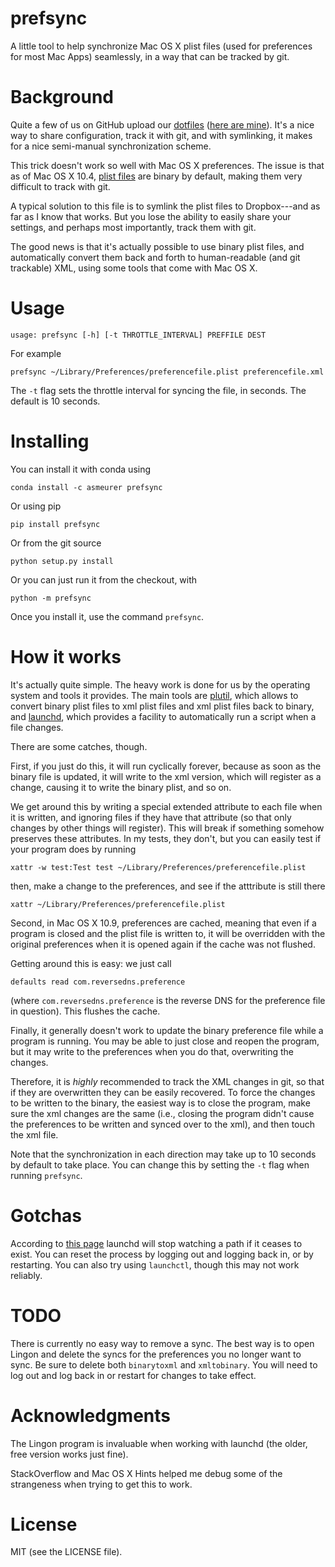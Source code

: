 prefsync
========

A little tool to help synchronize Mac OS X plist files (used for preferences
for most Mac Apps) seamlessly, in a way that can be tracked by git.

# Background

Quite a few of us on GitHub upload our
[dotfiles](http://en.wikipedia.org/wiki/Configuration_file)
([here are mine](https://github.com/asmeurer/dotfiles)). It's a nice way to
share configuration, track it with git, and with symlinking, it makes for a
nice semi-manual synchronization scheme.

This trick doesn't work so well with Mac OS X preferences. The issue is that
as of Mac OS X 10.4, [plist files](http://en.wikipedia.org/wiki/Plist) are
binary by default, making them very difficult to track with git.

A typical solution to this file is to symlink the plist files to Dropbox---and
as far as I know that works.  But you lose the ability to easily share your
settings, and perhaps most importantly, track them with git.

The good news is that it's actually possible to use binary plist files, and
automatically convert them back and forth to human-readable (and git
trackable) XML, using some tools that come with Mac OS X.

# Usage

    usage: prefsync [-h] [-t THROTTLE_INTERVAL] PREFFILE DEST

For example

    prefsync ~/Library/Preferences/preferencefile.plist preferencefile.xml

The `-t` flag sets the throttle interval for syncing the file, in seconds. The
default is 10 seconds.

# Installing

You can install it with conda using

    conda install -c asmeurer prefsync

Or using pip

    pip install prefsync

Or from the git source

    python setup.py install

Or you can just run it from the checkout, with

    python -m prefsync

Once you install it, use the command `prefsync`.

# How it works

It's actually quite simple. The heavy work is done for us by the operating
system and tools it provides. The main tools are
[plutil](https://developer.apple.com/library/mac/documentation/Darwin/Reference/ManPages/man1/plutil.1.html),
which allows to convert binary plist files to xml plist files and xml plist
files back to binary, and [launchd](http://en.wikipedia.org/wiki/Launchd),
which provides a facility to automatically run a script when a file changes.

There are some catches, though.

First, if you just do this, it will run cyclically forever, because as soon as
the binary file is updated, it will write to the xml version, which will
register as a change, causing it to write the binary plist, and so on.

We get around this by writing a special extended attribute to each file when
it is written, and ignoring files if they have that attribute (so that only
changes by other things will register).  This will break if something somehow
preserves these attributes. In my tests, they don't, but you can easily test
if your program does by running

    xattr -w test:Test test ~/Library/Preferences/preferencefile.plist

then, make a change to the preferences, and see if the atttribute is still there

    xattr ~/Library/Preferences/preferencefile.plist

Second, in Mac OS X 10.9, preferences are cached, meaning that even if a
program is closed and the plist file is written to, it will be overridden with
the original preferences when it is opened again if the cache was not
flushed.

Getting around this is easy: we just call

    defaults read com.reversedns.preference

(where `com.reversedns.preference` is the reverse DNS for the preference file
in question). This flushes the cache.

Finally, it generally doesn't work to update the binary preference file while
a program is running.  You may be able to just close and reopen the program,
but it may write to the preferences when you do that, overwriting the
changes.

Therefore, it is *highly* recommended to track the XML changes in git, so that
if they are overwritten they can be easily recovered.  To force the changes to
be written to the binary, the easiest way is to close the program, make sure
the xml changes are the same (i.e., closing the program didn't cause the
preferences to be written and synced over to the xml), and then touch the xml
file.

Note that the synchronization in each direction may take up to 10 seconds by
default to take place. You can change this by setting the `-t` flag when
running `prefsync`.

# Gotchas

According to
[this page](http://managingosx.wordpress.com/2006/05/10/launchd-gotcha/)
launchd will stop watching a path if it ceases to exist.  You can reset the
process by logging out and logging back in, or by restarting.  You can also
try using `launchctl`, though this may not work reliably.

# TODO

There is currently no easy way to remove a sync. The best way is to open
Lingon and delete the syncs for the preferences you no longer want to sync. Be
sure to delete both `binarytoxml` and `xmltobinary`. You will need to log out
and log back in or restart for changes to take effect.

# Acknowledgments

The Lingon program is invaluable when working with launchd (the older, free
version works just fine).

StackOverflow and Mac OS X Hints helped me debug some of the strangeness
when trying to get this to work.

# License

MIT (see the LICENSE file).
